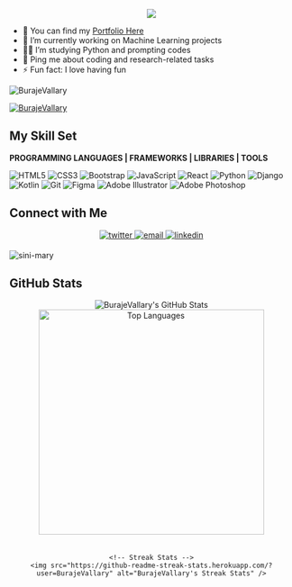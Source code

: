 <p align="center">
  <a href="https://github.com/DenverCoder1/readme-typing-svg">
    <img src="https://readme-typing-svg.herokuapp.com?lines=Hello+there%2C+I+am+Vallary-Buraje;A+software+Developer+based+in+Nairobi;Community+lover+and+open+source;Hit+me+up%2C+I'd+love+to+work+with+you&font=Fira%20Code&center=true&width=480&height=45&color=36BCF7FF&vCenter=true&size=22">
  </a>
</p>

- 🔭 You can find my [Portfolio Here](#)
- 🌱 I’m currently working on Machine Learning projects
- 👩‍💻 I’m studying Python and prompting codes
- 💬 Ping me about coding and research-related tasks
- ⚡ Fun fact: I love having fun

<p align="left">
  <img src="https://komarev.com/ghpvc/?username=BurajeVallary&label=Profile%20views&color=0e75b6&style=flat" alt="BurajeVallary" />
</p>

<p align="left">
  <a href="https://github.com/ryo-ma/github-profile-trophy">
    <img src="https://github-profile-trophy.vercel.app/?username=BurajeVallary" alt="BurajeVallary" />
  </a>
</p>

## My Skill Set

**PROGRAMMING LANGUAGES | FRAMEWORKS | LIBRARIES | TOOLS**

![HTML5](https://img.shields.io/badge/-HTML5-000000?style=for-the-badge&logo=HTML5)
![CSS3](https://img.shields.io/badge/-CSS3-000000?style=for-the-badge&logo=CSS3)
![Bootstrap](https://img.shields.io/badge/-Bootstrap-000000?style=for-the-badge&logo=bootstrap)
![JavaScript](https://img.shields.io/badge/-JavaScript-000000?style=for-the-badge&logo=javascript)
![React](https://img.shields.io/badge/-React-000000?style=for-the-badge&logo=react)
![Python](https://img.shields.io/badge/-Python-000000?style=for-the-badge&logo=python)
![Django](https://img.shields.io/badge/-Django-000000?style=for-the-badge&logo=django)
![Kotlin](https://img.shields.io/badge/-Kotlin-000000?style=for-the-badge&logo=kotlin)
![Git](http://img.shields.io/badge/-Git-000000?style=for-the-badge&logo=Git)
![Figma](http://img.shields.io/badge/-Figma-000000?style=for-the-badge&logo=figma)
![Adobe Illustrator](https://img.shields.io/badge/-Adobe%20Illustrator-000000?style=for-the-badge&logo=Adobe%20Illustrator)
![Adobe Photoshop](https://img.shields.io/badge/-Photoshop-000000?style=for-the-badge&logo=Adobe%20Photoshop&logoColor=31A8FF&labelColor=000000)


## Connect with Me
<div align="center">
  <a href="https://twitter.com/Vallary_Buraje" target="_blank">
    <img src="https://img.shields.io/badge/twitter-%2300acee.svg?&style=for-the-badge&logo=twitter&logoColor=white" alt="twitter" style="margin-bottom: 5px;" />

  <a href="mailto:vallaryburaje@gmail.com" target="_blank">
    <img src="https://img.shields.io/badge/email-%23D14836.svg?&style=for-the-badge&logo=gmail&logoColor=white" alt="email" style="margin-bottom: 5px;" />
  </a>
    </a>
  <a href="https://www.linkedin.com/in/vallary-buraje/" target="_blank">
    <img src="https://img.shields.io/badge/linkedin-%231E77B5.svg?&style=for-the-badge&logo=linkedin&logoColor=white" alt="linkedin" style="margin-bottom: 5px;" />
  </a>
</div>
<p><img align="center" src="https://github-readme-streak-stats.herokuapp.com/?user=sini-mary&" alt="sini-mary" /></p>


## GitHub Stats

<div align="center">
  <!-- Main Stats -->
  <img src="https://github-readme-stats.vercel.app/api?username=BurajeVallary&show_icons=true&count_private=true&hide_border=true" alt="BurajeVallary's GitHub Stats" />

  <br />

  <!-- Top Languages and Streak Stats -->
  <div style="display: flex; justify-content: center; flex-wrap: wrap; gap: 20px;">
    <!-- Top Languages -->
    <img width="400px" src="https://github-readme-stats.vercel.app/api/top-langs/?username=BurajeVallary&langs_count=8&layout=compact&theme=tokyonight&hide=html,css,ejs,php,C,vue,hack,typescript,jupyter%20notebook,python,shell,c%2B%2B" alt="Top Languages" />
    
    <!-- Streak Stats -->
    <img src="https://github-readme-streak-stats.herokuapp.com/?user=BurajeVallary" alt="BurajeVallary's Streak Stats" />
  </div>
</div>

